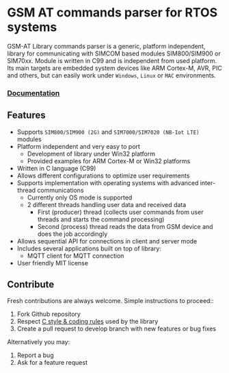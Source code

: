 # GSM AT commands parser for RTOS systems

GSM-AT Library commands parser is a generic, platform independent, library for communicating with SIMCOM based modules SIM800/SIM900 or SIM70xx. Module is written in C99 and is independent from used platform. Its main targets are embedded system devices like ARM Cortex-M, AVR, PIC and others, but can easily work under `Windows`, `Linux` or `MAC` environments.

<h3><a href="https://docs.majerle.eu/projects/gsm-at-lib/">Documentation</a></h3>

## Features

* Supports ``SIM800/SIM900 (2G)`` and ``SIM7000/SIM7020 (NB-Iot LTE)`` modules
* Platform independent and very easy to port
    * Development of library under Win32 platform
    * Provided examples for ARM Cortex-M or Win32 platforms
* Written in C language (C99)
* Allows different configurations to optimize user requirements
* Supports implementation with operating systems with advanced inter-thread communications
    * Currently only OS mode is supported
    * 2 different threads handling user data and received data
        * First (producer) thread (collects user commands from user threads and starts the command processing)
        * Second (process) thread reads the data from GSM device and does the job accordingly
* Allows sequential API for connections in client and server mode
* Includes several applications built on top of library:
    * MQTT client for MQTT connection
* User friendly MIT license

## Contribute

Fresh contributions are always welcome. Simple instructions to proceed::

1. Fork Github repository
2. Respect [C style & coding rules](https://github.com/MaJerle/c-code-style) used by the library
3. Create a pull request to develop branch with new features or bug fixes

Alternatively you may:

1. Report a bug
2. Ask for a feature request